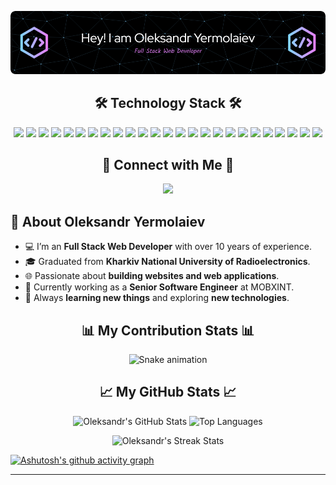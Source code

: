 <p align="center">
  <img src="https://github.com/yermolaievo/yermolaievo/blob/main/github-header.png" alt="Oleksandr Yermolaiev Header Image"/>
   
</p>

<h2 align="center">🛠 Technology Stack 🛠</h2>
<p align="center">
  <img src="https://img.shields.io/badge/PHP-777BB4?style=for-the-badge&logo=php&logoColor=white"/>
  <img src="https://img.shields.io/badge/HTML5-E34F26?style=for-the-badge&logo=html5&logoColor=white"/>
  <img src="https://img.shields.io/badge/CSS3-1572B6?style=for-the-badge&logo=css3&logoColor=white"/>
  <img src="https://img.shields.io/badge/Bootstrap-563D7C?style=for-the-badge&logo=bootstrap&logoColor=white"/>
  <img src="https://img.shields.io/badge/Tailwind_CSS-06B6D4?style=for-the-badge&logo=tailwind-css&logoColor=white"/>
  <img src="https://img.shields.io/badge/JavaScript-F7DF1E?style=for-the-badge&logo=javascript&logoColor=black"/>
  <img src="https://img.shields.io/badge/Shopify-7AB55C?style=for-the-badge&logo=shopify&logoColor=white"/>
  <img src="https://img.shields.io/badge/WordPress-21759B?style=for-the-badge&logo=wordpress&logoColor=white"/>
  <img src="https://img.shields.io/badge/Bigcommerce-121118?style=for-the-badge&logo=bigcommerce&logoColor=white"/>
  <img src="https://img.shields.io/badge/Woocommerce-96588A?style=for-the-badge&logo=woocommerce&logoColor=white"/>
  <img src="https://img.shields.io/badge/Laravel-FF2D20?style=for-the-badge&logo=laravel&logoColor=white"/>
  <img src="https://img.shields.io/badge/React-61DAFB?style=for-the-badge&logo=react&logoColor=black"/>
  <img src="https://img.shields.io/badge/Next.js-000000?style=for-the-badge&logo=next.js&logoColor=white"/>
  <img src="https://img.shields.io/badge/MUI-007FFF?style=for-the-badge&logo=mui&logoColor=white"/>
  <img src="https://img.shields.io/badge/Vue.js-4FC08D?style=for-the-badge&logo=vue.js&logoColor=white"/>
  <img src="https://img.shields.io/badge/Vuetify-1867C0?style=for-the-badge&logo=vuetify&logoColor=white"/>
  <img src="https://img.shields.io/badge/MongoDB-47A248?style=for-the-badge&logo=mongodb&logoColor=white"/>
  <img src="https://img.shields.io/badge/Node.js-339933?style=for-the-badge&logo=node.js&logoColor=white"/>
  <img src="https://img.shields.io/badge/Ruby-CC342D?style=for-the-badge&logo=ruby&logoColor=white"/>
  <img src="https://img.shields.io/badge/MySQL-4479A1?style=for-the-badge&logo=mysql&logoColor=white"/>
  <img src="https://img.shields.io/badge/GraphQL-E10098?style=for-the-badge&logo=graphql&logoColor=white"/>
  <img src="https://img.shields.io/badge/Apache-D22128?style=for-the-badge&logo=apache&logoColor=white"/>
  <img src="https://img.shields.io/badge/Heroku-430098?style=for-the-badge&logo=heroku&logoColor=white"/>
  <img src="https://img.shields.io/badge/Git-F05032?style=for-the-badge&logo=git&logoColor=white"/>
  <img src="https://img.shields.io/badge/GitHub-181717?style=for-the-badge&logo=github&logoColor=white"/>
</p>

<h2 align="center">🤝 Connect with Me 🤝</h2>

<p align="center">
  <a href="mailto:yermolaievo@gmail.com">
    <img src="https://img.shields.io/badge/-Oleksandr Yermolaiev-c14438?style=for-the-badge&logo=Gmail&logoColor=white"/>
  </a>
</p>

## 🧑 About Oleksandr Yermolaiev
- 💻 I’m an **Full Stack Web Developer** with over 10 years of experience.
- 🎓 Graduated from **Kharkiv National University of Radioelectronics**.
- 🌐 Passionate about **building websites and web applications**.
- 🚀 Currently working as a **Senior Software Engineer** at MOBXINT.
- 📘 Always **learning new things** and exploring **new technologies**.

<h2 align="center">📊 My Contribution Stats 📊</h2>
 
<p align="center">
  <img src="https://github.com/yermolaievo/yermolaievo/blob/output/github-contribution-grid-snake.svg" alt="Snake animation"/>
</p>

<h2 align="center">📈 My GitHub Stats 📈</h2>

<p align="center">
  <img src="https://github-readme-stats.vercel.app/api?username=yermolaievo&show_icons=true&theme=radical&line_height=27" alt="Oleksandr's GitHub Stats">
  <img src="https://github-readme-stats.vercel.app/api/top-langs/?username=yermolaievo&hide=html,css,java,shaderlab,kotlin,hlsl&theme=radical" alt="Top Languages">
</p>

<p align="center">
 <img src="https://github-readme-streak-stats.herokuapp.com/?user=yermolaievo&show_icons=true&locale=en&layout=compact&theme=radical&line_height=0" alt="Oleksandr's Streak Stats"/>
</p> 

[![Ashutosh's github activity graph](https://github-readme-activity-graph.vercel.app/graph?username=yermolaievo&bg_color=0d1117&color=9e4c98&line=f2428e&point=f8d847&area=true&hide_border=true)](https://github.com/ashutosh00710/github-readme-activity-graph)
<hr>
